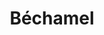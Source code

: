 ---
layout: recette
categories: [recettes]
hidden: true
lang: fr
sitemap: false
title: Béchamel
type: condiment
recettes:
  Classique:
    ingredients: 
      - nom: farine
        qte: 100
        unite: gr
      - nom: beurre
        qte: 100
        unite: gr
      - nom: lait
        qte: 1000
        unite: mL
      - nom: muscade
        qte: au goût
      - nom: sel
        qte: au goût
    etapes:
      - label: Préparation
        details:
          - Faire fondre le beurre dans une casserole
          - Hors du feu, ajouter la farine et mélanger
          - Ajouter le litre de lait et mélanger
          - Ajouter du sel et de la muscade au goût
          - Porter à ébullition (aux alentours de 75°C) puis réduire le feu
          - Mélanger continuellement sur et hors du feu jusqu'à ce que ça épaississe. Goûter et ajuster.
notes:
  - Toujours mélanger la béchamel pour éviter qu'elle brûle / colle au fond de la casserole 
---
